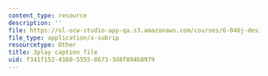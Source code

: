 ```yaml
---
content_type: resource
description: ''
file: https://ol-ocw-studio-app-qa.s3.amazonaws.com/courses/6-046j-design-and-analysis-of-algorithms-spring-2015/f341f1524160555586733d8f894b8979_3MpzavN3Mco.vtt
file_type: application/x-subrip
resourcetype: Other
title: 3play caption file
uid: f341f152-4160-5555-8673-3d8f894b8979
---
```

